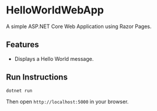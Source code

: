 # HelloWorldWebApp

A simple ASP.NET Core Web Application using Razor Pages.

## Features
- Displays a Hello World message.

## Run Instructions
```bash
dotnet run
```
Then open `http://localhost:5000` in your browser.